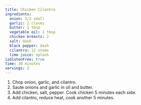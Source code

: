 ```yaml
---
title: Chicken Cilantro 
ingredients:
  onion: 1/2 small
  garlic: 2 cloves
  butter: 1 tbsp
  vegetable oil: 1 tbsp
  chicken breasts: 2
  salt: dash
  black pepper: dash
  cilantro: 12 stems
  lime juice: splash
isGlutenFree: true
time: 30 minutes
servings: 2
---
```


1. Chop onion, garlic, and cilantro.
2. Saute onions and garlic in oil and butter.
3. Add chicken, salt, pepper. Cook chicken 5 minutes each side.
4. Add cilantro, reduce heat, cook another 5 minutes.
